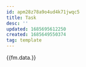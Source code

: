 ```yaml
---
id: apm28z78a9o4ud4k71jwqc5
title: Task
desc: ''
updated: 1685695612250
created: 1685649550374
tag: template
---
```


{{fm.data.}}